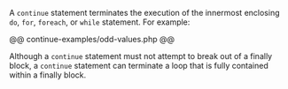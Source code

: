 A `continue` statement terminates the execution of the innermost enclosing `do`, `for`, `foreach`, or `while` statement.  For example:

@@ continue-examples/odd-values.php @@

Although a `continue` statement must not attempt to break out of a finally block, a `continue` statement can terminate a loop that is 
fully contained within a finally block.
